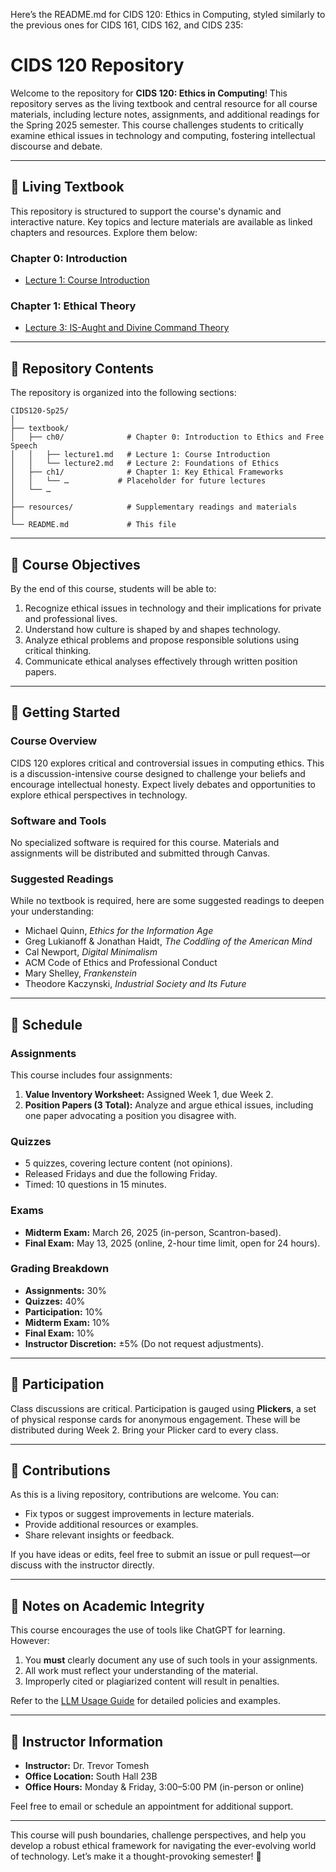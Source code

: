 Here’s the README.md for CIDS 120: Ethics in Computing, styled similarly to the previous ones for CIDS 161, CIDS 162, and CIDS 235:

# **CIDS 120 Repository**

Welcome to the repository for **CIDS 120: Ethics in Computing**! This repository serves as the living textbook and central resource for all course materials, including lecture notes, assignments, and additional readings for the Spring 2025 semester. This course challenges students to critically examine ethical issues in technology and computing, fostering intellectual discourse and debate.

---

## **📖 Living Textbook**
This repository is structured to support the course's dynamic and interactive nature. Key topics and lecture materials are available as linked chapters and resources. Explore them below:

### **Chapter 0: Introduction**
- [Lecture 1: Course Introduction](textbook/ch0/lecture1.md)

### **Chapter 1: Ethical Theory**
- [Lecture 3: IS-Aught and Divine Command Theory](textbook/ch1/lecture3.md)
---

## **📂 Repository Contents**
The repository is organized into the following sections:
```
CIDS120-Sp25/
│
├── textbook/
│   ├── ch0/              # Chapter 0: Introduction to Ethics and Free Speech
│   │   ├── lecture1.md   # Lecture 1: Course Introduction
│   │   └── lecture2.md   # Lecture 2: Foundations of Ethics
│   ├── ch1/              # Chapter 1: Key Ethical Frameworks
│   │   └── …           # Placeholder for future lectures
│   └── …
│
├── resources/            # Supplementary readings and materials
│
└── README.md             # This file
```
---

## **🎯 Course Objectives**
By the end of this course, students will be able to:
1. Recognize ethical issues in technology and their implications for private and professional lives.
2. Understand how culture is shaped by and shapes technology.
3. Analyze ethical problems and propose responsible solutions using critical thinking.
4. Communicate ethical analyses effectively through written position papers.

---

## **🚀 Getting Started**
### **Course Overview**
CIDS 120 explores critical and controversial issues in computing ethics. This is a discussion-intensive course designed to challenge your beliefs and encourage intellectual honesty. Expect lively debates and opportunities to explore ethical perspectives in technology.

### **Software and Tools**
No specialized software is required for this course. Materials and assignments will be distributed and submitted through Canvas.

### **Suggested Readings**
While no textbook is required, here are some suggested readings to deepen your understanding:
- Michael Quinn, *Ethics for the Information Age*
- Greg Lukianoff & Jonathan Haidt, *The Coddling of the American Mind*
- Cal Newport, *Digital Minimalism*
- ACM Code of Ethics and Professional Conduct
- Mary Shelley, *Frankenstein*
- Theodore Kaczynski, *Industrial Society and Its Future*

---

## **📅 Schedule**
### **Assignments**
This course includes four assignments:
1. **Value Inventory Worksheet:** Assigned Week 1, due Week 2.
2. **Position Papers (3 Total):** Analyze and argue ethical issues, including one paper advocating a position you disagree with.

### **Quizzes**
- 5 quizzes, covering lecture content (not opinions).
- Released Fridays and due the following Friday.
- Timed: 10 questions in 15 minutes.

### **Exams**
- **Midterm Exam:** March 26, 2025 (in-person, Scantron-based).
- **Final Exam:** May 13, 2025 (online, 2-hour time limit, open for 24 hours).

### **Grading Breakdown**
- **Assignments:** 30%
- **Quizzes:** 40%
- **Participation:** 10%
- **Midterm Exam:** 10%
- **Final Exam:** 10%
- **Instructor Discretion:** ±5% (Do not request adjustments).

---

## **📌 Participation**
Class discussions are critical. Participation is gauged using **Plickers**, a set of physical response cards for anonymous engagement. These will be distributed during Week 2. Bring your Plicker card to every class.

---

## **🤝 Contributions**
As this is a living repository, contributions are welcome. You can:
- Fix typos or suggest improvements in lecture materials.
- Provide additional resources or examples.
- Share relevant insights or feedback.

If you have ideas or edits, feel free to submit an issue or pull request—or discuss with the instructor directly.

---

## **📌 Notes on Academic Integrity**
This course encourages the use of tools like ChatGPT for learning. However:
1. You **must** clearly document any use of such tools in your assignments.
2. All work must reflect your understanding of the material.
3. Improperly cited or plagiarized content will result in penalties.

Refer to the [LLM Usage Guide](#) for detailed policies and examples.

---

## **📝 Instructor Information**
- **Instructor:** Dr. Trevor Tomesh
- **Office Location:** South Hall 23B
- **Office Hours:** Monday & Friday, 3:00–5:00 PM (in-person or online)

Feel free to email or schedule an appointment for additional support.

---

This course will push boundaries, challenge perspectives, and help you develop a robust ethical framework for navigating the ever-evolving world of technology. Let’s make it a thought-provoking semester! 🎉
